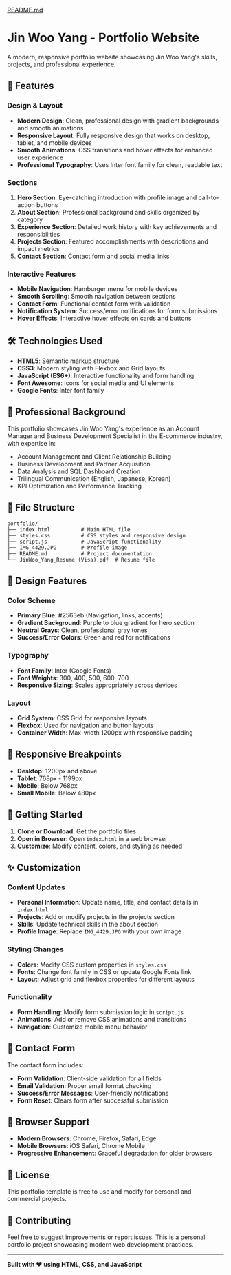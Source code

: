 [README.md](https://github.com/user-attachments/files/21950089/README.md)
# Jin Woo Yang - Portfolio Website

A modern, responsive portfolio website showcasing Jin Woo Yang's skills, projects, and professional experience.

## 🚀 Features

### Design & Layout
- **Modern Design**: Clean, professional design with gradient backgrounds and smooth animations
- **Responsive Layout**: Fully responsive design that works on desktop, tablet, and mobile devices
- **Smooth Animations**: CSS transitions and hover effects for enhanced user experience
- **Professional Typography**: Uses Inter font family for clean, readable text

 ### Sections
 1. **Hero Section**: Eye-catching introduction with profile image and call-to-action buttons
 2. **About Section**: Professional background and skills organized by category
 3. **Experience Section**: Detailed work history with key achievements and responsibilities
 4. **Projects Section**: Featured accomplishments with descriptions and impact metrics
 5. **Contact Section**: Contact form and social media links

### Interactive Features
- **Mobile Navigation**: Hamburger menu for mobile devices
- **Smooth Scrolling**: Smooth navigation between sections
- **Contact Form**: Functional contact form with validation
- **Notification System**: Success/error notifications for form submissions
- **Hover Effects**: Interactive hover effects on cards and buttons

 ## 🛠️ Technologies Used
 
 - **HTML5**: Semantic markup structure
 - **CSS3**: Modern styling with Flexbox and Grid layouts
 - **JavaScript (ES6+)**: Interactive functionality and form handling
 - **Font Awesome**: Icons for social media and UI elements
 - **Google Fonts**: Inter font family
 
 ## 💼 Professional Background
 
 This portfolio showcases Jin Woo Yang's experience as an Account Manager and Business Development Specialist in the E-commerce industry, with expertise in:
 - Account Management and Client Relationship Building
 - Business Development and Partner Acquisition
 - Data Analysis and SQL Dashboard Creation
 - Trilingual Communication (English, Japanese, Korean)
 - KPI Optimization and Performance Tracking

## 📁 File Structure

```
portfolio/
├── index.html          # Main HTML file
├── styles.css          # CSS styles and responsive design
├── script.js           # JavaScript functionality
├── IMG_4429.JPG        # Profile image
├── README.md           # Project documentation
└── JinWoo_Yang_Resume (Visa).pdf  # Resume file
```

## 🎨 Design Features

### Color Scheme
- **Primary Blue**: #2563eb (Navigation, links, accents)
- **Gradient Background**: Purple to blue gradient for hero section
- **Neutral Grays**: Clean, professional gray tones
- **Success/Error Colors**: Green and red for notifications

### Typography
- **Font Family**: Inter (Google Fonts)
- **Font Weights**: 300, 400, 500, 600, 700
- **Responsive Sizing**: Scales appropriately across devices

### Layout
- **Grid System**: CSS Grid for responsive layouts
- **Flexbox**: Used for navigation and button layouts
- **Container Width**: Max-width 1200px with responsive padding

## 📱 Responsive Breakpoints

- **Desktop**: 1200px and above
- **Tablet**: 768px - 1199px
- **Mobile**: Below 768px
- **Small Mobile**: Below 480px

## 🚀 Getting Started

1. **Clone or Download**: Get the portfolio files
2. **Open in Browser**: Open `index.html` in a web browser
3. **Customize**: Modify content, colors, and styling as needed

## ✨ Customization

### Content Updates
- **Personal Information**: Update name, title, and contact details in `index.html`
- **Projects**: Add or modify projects in the projects section
- **Skills**: Update technical skills in the about section
- **Profile Image**: Replace `IMG_4429.JPG` with your own image

### Styling Changes
- **Colors**: Modify CSS custom properties in `styles.css`
- **Fonts**: Change font family in CSS or update Google Fonts link
- **Layout**: Adjust grid and flexbox properties for different layouts

### Functionality
- **Form Handling**: Modify form submission logic in `script.js`
- **Animations**: Add or remove CSS animations and transitions
- **Navigation**: Customize mobile menu behavior

## 📧 Contact Form

The contact form includes:
- **Form Validation**: Client-side validation for all fields
- **Email Validation**: Proper email format checking
- **Success/Error Messages**: User-friendly notifications
- **Form Reset**: Clears form after successful submission

## 🔧 Browser Support

- **Modern Browsers**: Chrome, Firefox, Safari, Edge
- **Mobile Browsers**: iOS Safari, Chrome Mobile
- **Progressive Enhancement**: Graceful degradation for older browsers

## 📄 License

This portfolio template is free to use and modify for personal and commercial projects.

## 🤝 Contributing

Feel free to suggest improvements or report issues. This is a personal portfolio project showcasing modern web development practices.

---

**Built with ❤️ using HTML, CSS, and JavaScript**

